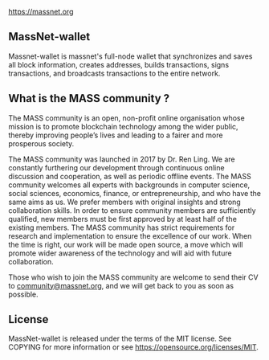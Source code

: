 https://massnet.org

## MassNet-wallet
Massnet-wallet is massnet's full-node wallet that synchronizes and saves all block information, creates addresses, builds transactions, signs transactions, and broadcasts transactions to the entire network.

## What is the MASS community ?
The MASS community is an open, non-profit online organisation whose mission is to promote blockchain technology among the wider public, thereby improving people’s lives and leading to a fairer and more prosperous society.

The MASS community was launched in 2017 by Dr. Ren Ling. We are constantly furthering our development through continuous online discussion and cooperation, as well as periodic offline events. The MASS community welcomes all experts with backgrounds in computer science, social sciences, economics, finance, or entrepreneurship, and who have the same aims as us. We prefer members with original insights and strong collaboration skills. In order to ensure community members are sufficiently qualified, new members must be first approved by at least half of the existing members. The MASS community has strict requirements for research and implementation to ensure the excellence of our work. When the time is right, our work will be made open source, a move which will promote wider awareness of the technology and will aid with future collaboration.

Those who wish to join the MASS community are welcome to send their CV to community@massnet.org, and we will get back to you as soon as possible.

## License
MassNet-wallet is released under the terms of the MIT license. See COPYING for more information or see https://opensource.org/licenses/MIT.
